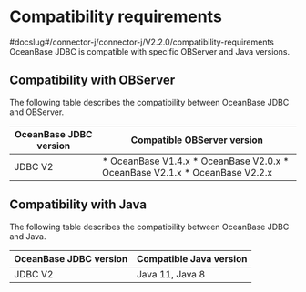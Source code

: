 Compatibility requirements 
===============================================
#docslug#/connector-j/connector-j/V2.2.0/compatibility-requirements
OceanBase JDBC is compatible with specific OBServer and Java versions. 

Compatibility with OBServer 
---------------------------------------------

The following table describes the compatibility between OceanBase JDBC and OBServer. 


| **OceanBase JDBC version** |                                                                                                      **Compatible OBServer version**                                                                                                      |
|----------------------------|-------------------------------------------------------------------------------------------------------------------------------------------------------------------------------------------------------------------------------------------|
| JDBC V2                    | * OceanBase V1.4.x   * OceanBase V2.0.x   * OceanBase V2.1.x   * OceanBase V2.2.x    |



Compatibility with Java 
-----------------------------------------

The following table describes the compatibility between OceanBase JDBC and Java. 


| **OceanBase JDBC version** | **Compatible Java version** |
|----------------------------|-----------------------------|
| JDBC V2                    | Java 11, Java 8             |



